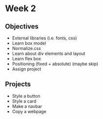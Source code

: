 # Week 2
## Objectives
- External libraries (i.e. fonts, css)
- Learn box model
- Normalize.css
- Learn about div elements and layout
- Learn flex box
- Positioning (fixed + absolute) (maybe skip)
- Assign project

## Projects

- Style a button
- Style a card
- Make a navbar
- Copy a webpage

